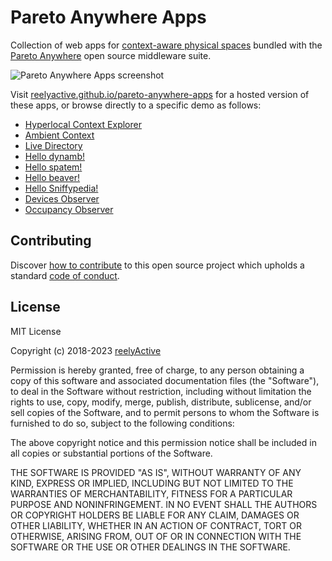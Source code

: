 Pareto Anywhere Apps
====================

Collection of web apps for [context-aware physical spaces](https://www.reelyactive.com/context-aware-physical-spaces/) bundled with the [Pareto Anywhere](https://www.reelyactive.com/pareto/anywhere/) open source middleware suite.

![Pareto Anywhere Apps screenshot](https://reelyactive.github.io/diy/common/images/pareto-anywhere-apps-screenshot.jpg)

Visit [reelyactive.github.io/pareto-anywhere-apps](https://reelyactive.github.io/pareto-anywhere-apps/) for a hosted version of these apps, or browse directly to a specific demo as follows:
- [Hyperlocal Context Explorer](https://reelyactive.github.io/pareto-anywhere-apps/hlc-explorer/?demo=default&updates=periodic)
- [Ambient Context](https://reelyactive.github.io/pareto-anywhere-apps/ambient-context/?demo=default)
- [Live Directory](https://reelyactive.github.io/pareto-anywhere-apps/live-directory/?demo=default)
- [Hello dynamb!](https://reelyactive.github.io/pareto-anywhere-apps/hello-dynamb/?demo=default)
- [Hello spatem!](https://reelyactive.github.io/pareto-anywhere-apps/hello-spatem/?demo=default)
- [Hello beaver!](https://reelyactive.github.io/pareto-anywhere-apps/hello-beaver/?demo=default)
- [Hello Sniffypedia!](https://reelyactive.github.io/pareto-anywhere-apps/hello-sniffypedia/?demo=default)
- [Devices Observer](https://reelyactive.github.io/pareto-anywhere-apps/devices-observer/?demo=default)
- [Occupancy Observer](https://reelyactive.github.io/pareto-anywhere-apps/occupancy-observer/?demo=default)


Contributing
------------

Discover [how to contribute](CONTRIBUTING.md) to this open source project which upholds a standard [code of conduct](CODE_OF_CONDUCT.md).


License
-------

MIT License

Copyright (c) 2018-2023 [reelyActive](https://www.reelyactive.com)

Permission is hereby granted, free of charge, to any person obtaining a copy of this software and associated documentation files (the "Software"), to deal in the Software without restriction, including without limitation the rights to use, copy, modify, merge, publish, distribute, sublicense, and/or sell copies of the Software, and to permit persons to whom the Software is furnished to do so, subject to the following conditions:

The above copyright notice and this permission notice shall be included in all copies or substantial portions of the Software.

THE SOFTWARE IS PROVIDED "AS IS", WITHOUT WARRANTY OF ANY KIND, EXPRESS OR 
IMPLIED, INCLUDING BUT NOT LIMITED TO THE WARRANTIES OF MERCHANTABILITY, 
FITNESS FOR A PARTICULAR PURPOSE AND NONINFRINGEMENT. IN NO EVENT SHALL THE 
AUTHORS OR COPYRIGHT HOLDERS BE LIABLE FOR ANY CLAIM, DAMAGES OR OTHER 
LIABILITY, WHETHER IN AN ACTION OF CONTRACT, TORT OR OTHERWISE, ARISING FROM, 
OUT OF OR IN CONNECTION WITH THE SOFTWARE OR THE USE OR OTHER DEALINGS IN 
THE SOFTWARE.
